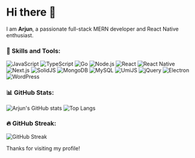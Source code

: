 # Hi there 👋

I am **Arjun**, a passionate full-stack MERN developer and React Native enthusiast.

### 🚀 Skills and Tools:
![JavaScript](https://img.shields.io/badge/JavaScript-F7DF1E?style=for-the-badge&logo=javascript&logoColor=black)
![TypeScript](https://img.shields.io/badge/TypeScript-3178C6?style=for-the-badge&logo=typescript&logoColor=white)
![Go](https://img.shields.io/badge/Go-00ADD8?style=for-the-badge&logo=go&logoColor=white)
![Node.js](https://img.shields.io/badge/Node.js-339933?style=for-the-badge&logo=node.js&logoColor=white)
![React](https://img.shields.io/badge/React-61DAFB?style=for-the-badge&logo=react&logoColor=black)
![React Native](https://img.shields.io/badge/React%20Native-61DAFB?style=for-the-badge&logo=react&logoColor=black)
![Next.js](https://img.shields.io/badge/Next.js-000000?style=for-the-badge&logo=next.js&logoColor=white)
![SolidJS](https://img.shields.io/badge/SolidJS-2C4F7C?style=for-the-badge&logo=solid&logoColor=white)
![MongoDB](https://img.shields.io/badge/MongoDB-47A248?style=for-the-badge&logo=mongodb&logoColor=white)
![MySQL](https://img.shields.io/badge/MySQL-4479A1?style=for-the-badge&logo=mysql&logoColor=white)
![UmiJS](https://img.shields.io/badge/UmiJS-1A73E8?style=for-the-badge&logo=umijs&logoColor=white)
![jQuery](https://img.shields.io/badge/jQuery-0769AD?style=for-the-badge&logo=jquery&logoColor=white)
![Electron](https://img.shields.io/badge/Electron-47848F?style=for-the-badge&logo=electron&logoColor=white)
![WordPress](https://img.shields.io/badge/WordPress-21759B?style=for-the-badge&logo=wordpress&logoColor=white)

### 📊 GitHub Stats:
![Arjun's GitHub stats](https://github-readme-stats.vercel.app/api?username=Arjun059&show_icons=true&theme=radical)
![Top Langs](https://github-readme-stats.vercel.app/api/top-langs/?username=Arjun059&layout=compact&theme=radical)

### 🔥 GitHub Streak:
![GitHub Streak](https://streak-stats.demolab.com/?user=Arjun059&theme=highcontrast)

Thanks for visiting my profile!

